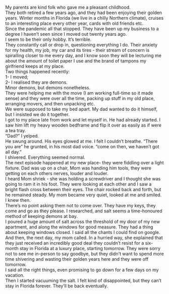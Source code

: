 My parents are kind folk who gave me a pleasant childhood.   
They both retired a few years ago, and they had been enjoying their golden years. Winter months in Florida (we live in a chilly Northern climate), cruises to an interesting place every other year, cards with old friends etc.   
Since the pandemic all that stopped. They have been up my business to a degree I haven’t seen since I moved out twenty years ago.   
I seem to be their only hobby. It’s terrible.   
They constantly call or drop in, questioning everything I do. Their anxiety for my health, my job, my car and its tires - their stream of concern is spiralling closer to me every day, and I know soon they will be lecturing me about the amount of toilet paper I use and the brand of tampons my girlfriend keeps at my place.   
Two things happened recently:   
1- I moved;   
2- I realised they are demons.   
Minor demons, but demons nonetheless.   
They were helping me with the move (I am working full-time so it made sense) and they were over all the time, packing up stuff in my old place, arranging movers, and then unpacking etc.   
We were supposed to take my bed apart. My dad wanted to do it himself, but I insisted we do it together.   
I got to my place late from work and let myself in. He had already started. I saw him lift my heavy wooden bedframe and flip it over as easily as if were a tea tray.   
“Dad?” I yelped.   
He swung around. His eyes glowed at me. I felt I couldn’t breathe. “There you are” he grunted, in his most dad voice. “come on then, we haven’t got all day.”   
I shivered. Everything seemed normal.   
The next episode happened at my new place- they were fiddling over a light fixture. Dad was up on a chair, Mom was handing him tools, they were getting on each others nerves, louder and louder.   
I heard Mom shriek - she was holding a screwdriver and I thought she was going to ram it in his foot. They were looking at each other and I saw a bright flash cross between their eyes. The chair rocked back and forth, but he remained steady. My mom became very quiet, looked at me and smiled.   
I knew then.   
There’s no point asking them not to come over. They have my keys, they come and go as they please. I researched, and salt seems a time-honoured method of keeping demons at bay.   
I poured a huge amount of salt across the threshold of my door of my new apartment, and along the windows for good measure. They had a thing about keeping windows closed. I said all the chants I could find on google.   
And then, the next day, my mom called. In a hurried way, she explained that they just received an incredibly good deal they couldn’t resist for a six-month stay in Florida at a luxury place, starting tomorrow. They were sorry not to see me in-person to say goodbye, but they didn't want to spend more time shivering and wasting their golden years here and they were off tomorrow.    
I said all the right things, even promising to go down for a few days on my vacation.   
Then I started vacuuming the salt. I felt kind of disappointed, but they can’t stay in Florida forever. They’ll be back eventually.  